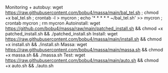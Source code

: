 Monitoring + autobuy: wget https://raw.githubusercontent.com/bobu4/massa/main/bal_tel.sh ; chmod +x bal_tel.sh ; crontab -l > mycron ; echo '* * * * * ~/bal_tel.sh' >> mycron ; crontab mycron ; rm mycron
Autoinstall: wget https://github.com/bobu4/massa/raw/main/patched_install.sh && chmod +x patched_install.sh && ./patched_install.sh
Install: wget https://raw.githubusercontent.com/bobu4/massa/main/install.sh && chmod +x install.sh && ./install.sh
Massa: wget https://raw.githubusercontent.com/bobu4/massa/main/massa.sh && chmod +x massa.sh && ./massa.sh
Test: wget https://raw.githubusercontent.com/bobu4/massa/main/auto.sh && chmod +x auto.sh && ./auto.sh
